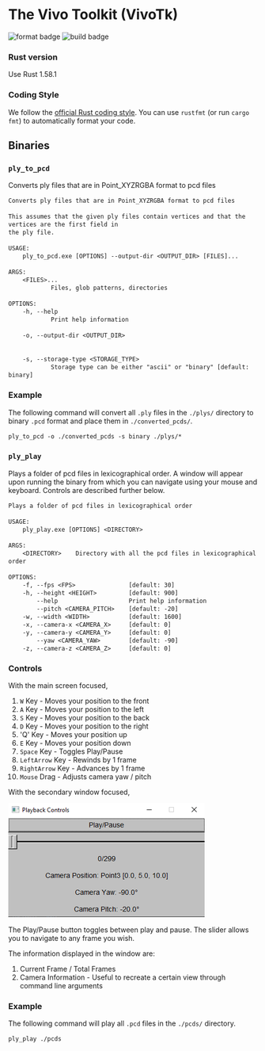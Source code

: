 # The Vivo Toolkit (VivoTk)

![format badge](https://github.com/Hungkhoaitay/in-summer-we-render/actions/workflows/format.yml/badge.svg)
![build badge](https://github.com/Hungkhoaitay/in-summer-we-render/actions/workflows/build.yml/badge.svg)

### Rust version

Use Rust 1.58.1

### Coding Style

We follow the [official Rust coding style](https://github.com/rust-dev-tools/fmt-rfcs/blob/master/guide/guide.md).  You can use `rustfmt` (or run `cargo fmt`) to automatically format your code.

## Binaries

### `ply_to_pcd`

Converts ply files that are in Point_XYZRGBA format to pcd files

```shell
Converts ply files that are in Point_XYZRGBA format to pcd files

This assumes that the given ply files contain vertices and that the vertices are the first field in
the ply file.

USAGE:
    ply_to_pcd.exe [OPTIONS] --output-dir <OUTPUT_DIR> [FILES]...

ARGS:
    <FILES>...
            Files, glob patterns, directories

OPTIONS:
    -h, --help
            Print help information

    -o, --output-dir <OUTPUT_DIR>


    -s, --storage-type <STORAGE_TYPE>
            Storage type can be either "ascii" or "binary" [default: binary]
```

### Example

The following command will convert all `.ply` files in the `./plys/` directory to binary `.pcd` format and place them in `./converted_pcds/`.

```shell
ply_to_pcd -o ./converted_pcds -s binary ./plys/*
```

### `ply_play`

Plays a folder of pcd files in lexicographical order. A window will appear upon running the binary from which you can navigate using your mouse and keyboard. Controls are described further below.

```shell
Plays a folder of pcd files in lexicographical order

USAGE:
    ply_play.exe [OPTIONS] <DIRECTORY>

ARGS:
    <DIRECTORY>    Directory with all the pcd files in lexicographical order

OPTIONS:
    -f, --fps <FPS>               [default: 30]
    -h, --height <HEIGHT>         [default: 900]
        --help                    Print help information
        --pitch <CAMERA_PITCH>    [default: -20]
    -w, --width <WIDTH>           [default: 1600]
    -x, --camera-x <CAMERA_X>     [default: 0]
    -y, --camera-y <CAMERA_Y>     [default: 0]
        --yaw <CAMERA_YAW>        [default: -90]
    -z, --camera-z <CAMERA_Z>     [default: 0]
```

### Controls

With the main screen focused, 

1. `W` Key - Moves your position to the front
2. `A` Key - Moves your position to the left
3. `S` Key - Moves your position to the back
4. `D` Key - Moves your position to the right
5. 'Q' Key - Moves your position up
6. `E` Key - Moves your position down
7. `Space` Key - Toggles Play/Pause
8. `LeftArrow` Key - Rewinds by 1 frame
9. `RightArrow` Key - Advances by 1 frame
10. `Mouse` Drag - Adjusts camera yaw / pitch

With the secondary window focused,

![Playback Controls Secondary Window](docs/images/playback_controls.png)

The Play/Pause button toggles between play and pause. The slider allows you to navigate to any frame you wish.

The information displayed in the window are:

1. Current Frame / Total Frames
2. Camera Information - Useful to recreate a certain view through command line arguments

### Example

The following command will play all `.pcd` files in the `./pcds/` directory.

```shell
ply_play ./pcds
```